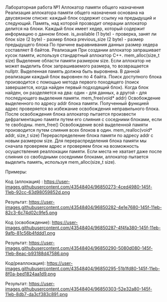 Лабораторная работа №1
Аллокатор памяти общего назначения
Реализация аллокатора памяти общего назначения основана на двусвязном списке: каждый блок содержит ссылку на предыдущий и следующий.
Память, над которой прозводит операции аллокатор делится на блоки. Каждый блок имеет хедер, который содержит информацию о данном блоке.
is_available (1 byte) - проверка, занят ли блок
size (2 byte) - размер блока
previous_size (2 byte) - размер предыдущего блока
По причине выравнивания данных размер хедера составляет 8 байтов.
Реализация
При создании аллокатор запрашивает кусок памяти, используя стандартный аллокатор С++.
mem_alloc(size_t size)
Выделение области памяти размером size. Если аллокатор не может выделить блок запрашиваемого размера, то возвращается nullptr.
Выделенная память должна быть выровнена. В данной реализации каждый блок выровнен по 4 байта. Поиск доступного блока производится с помощью метода первого походящего (поиск завершается, когда найден первый подходящий блок). Когда блок найден, он разделяется на два: один - для данных, а другой - для последующего выделения памяти.
mem_free(void* addr)
Освобождение выделенного по адресу addr блока памяти.
Полученный функцией адрес проверяется во избежание освобождения неправильного блока. После освобождения блока аллокатор пытается произвести дефрагментацию памяти путем его слияния с соседними блоками, если те свободны.
mem_free()
Освобождение всей выделенной памяти производится путем слияния всех блоков в один.
mem_realloc(void* addr, size_t size)
Перераспределение блока памяти по адресу addr с новым размером size.
Для перераспределения блока памяти мы сначала проверяем адрес и проверяем блок на возможность осуществления реаллокации памяти. Если места не хватает даже после слияния со свободными соседними блоками, аллокатор пытается выделить память, используя mem_alloc(size_t size).

Примеры:

Код (аллокация) :
https://user-images.githubusercontent.com/43548404/96850273-4ced4980-145f-11eb-92cc-63d98059852d.png

Результат:
https://user-images.githubusercontent.com/43548404/96850282-4e1e7680-145f-11eb-82c3-6c74d02c9fe5.png

Код (освобождение):
https://user-images.githubusercontent.com/43548404/96850287-4f4fa380-145f-11eb-9afb-81c56b4fddd1.png

Результат:
https://user-images.githubusercontent.com/43548404/96850290-5080d080-145f-11eb-8eac-b93188d47586.png

Код(реаллокация):
https://user-images.githubusercontent.com/43548404/96850295-51b1fd80-145f-11eb-8f0a-bed1824aa1d9.png

Результат:
https://user-images.githubusercontent.com/43548404/96850303-52e32a80-145f-11eb-8db7-da3cf383c891.png

